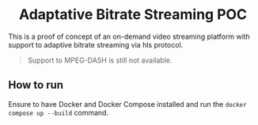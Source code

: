 <h1 align="center">Adaptative Bitrate Streaming POC</h1>

This is a proof of concept of an on-demand video streaming platform with support to adaptive bitrate streaming via hls protocol.

> Support to MPEG-DASH is still not available.

## How to run

Ensure to have Docker and Docker Compose installed and run the `docker compose up --build` command.